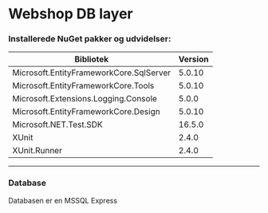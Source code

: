 # Webshop DB layer

### Installerede NuGet pakker og udvidelser:


|Bibliotek|Version|
|-|-|
|Microsoft.EntityFrameworkCore.SqlServer|5.0.10|
|Microsoft.EntityFrameworkCore.Tools|5.0.10|
|Microsoft.Extensions.Logging.Console|5.0.0|
|Microsoft.EntityFrameworkCore.Design|5.0.10|
|Microsoft.NET.Test.SDK|16.5.0|
|XUnit|2.4.0|
|XUnit.Runner|2.4.0|
---
### Database
Databasen er en MSSQL Express
